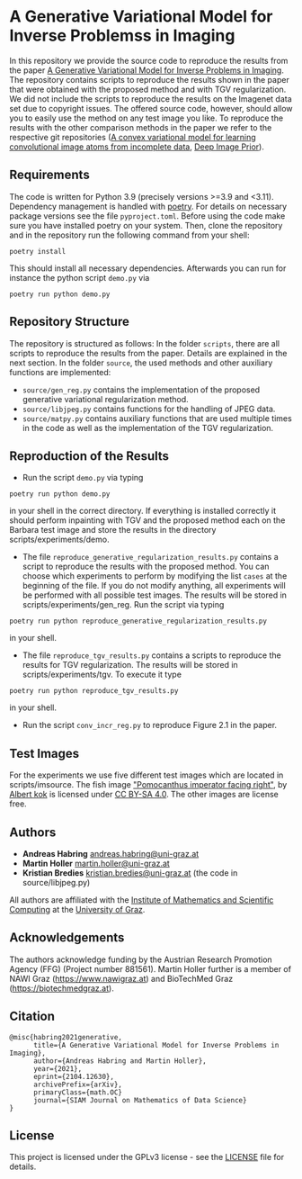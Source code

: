 # A Generative Variational Model for Inverse Problemss in Imaging

In this repository we provide the source code to reproduce the results from the paper [A Generative Variational Model for Inverse Problems in Imaging](https://arxiv.org/abs/2104.12630). The repository contains scripts to reproduce the results shown in the paper that were obtained with the proposed method and with TGV regularization. We did not include the scripts to reproduce the results on the Imagenet data set due to copyright issues. The offered source code, however, should allow you to easily use the method on any test image you like. To reproduce the results with the other comparison methods in the paper we refer to the respective git repositories ([A convex variational model for learning convolutional image atoms from incomplete data](https://github.com/hollerm/convex_learning), [Deep Image Prior](https://github.com/DmitryUlyanov/deep-image-prior)).

## Requirements
The code is written for Python 3.9 (precisely versions >=3.9 and <3.11). Dependency management is handled with [poetry](https://python-poetry.org/docs/). For details on necessary package versions see the file `pyproject.toml`. Before using the code make sure you have installed poetry on your system. Then, clone the repository and in the repository run the following command from your shell:
```
poetry install
```
This should install all necessary dependencies. Afterwards you can run for instance the python script `demo.py` via
```
poetry run python demo.py
```

## Repository Structure
The repository is structured as follows: In the folder `scripts`, there are all scripts to reproduce the results from the paper. Details are explained in the next section. In the folder `source`, the used methods and other auxiliary functions are implemented:
* `source/gen_reg.py` contains the implementation of the proposed generative variational regularization method.
* `source/libjpeg.py` contains functions for the handling of JPEG data.
* `source/matpy.py` contains auxiliary functions that are used multiple times in the code as well as the implementation of the TGV regularization.

## Reproduction of the Results
* Run the script `demo.py` via typing
```
poetry run python demo.py
```
in your shell in the correct directory. If everything is installed correctly it should perform inpainting with TGV and the proposed method each on the Barbara test image and store the results in the directory scripts/experiments/demo.

* The file `reproduce_generative_regularization_results.py` contains a script to reproduce the results with the proposed method. You can choose which experiments to perform by modifying the list `cases` at the beginning of the file. If you do not modify anything, all experiments will be performed with all possible test images. The results will be stored in scripts/experiments/gen_reg. Run the script via typing
```
poetry run python reproduce_generative_regularization_results.py
```
in your shell.

* The file `reproduce_tgv_results.py` contains a scripts to reproduce the results for TGV regularization. The results will be stored in scripts/experiments/tgv. To execute it type
```
poetry run python reproduce_tgv_results.py
```
in your shell.

* Run the script `conv_incr_reg.py` to reproduce Figure 2.1 in the paper.

## Test Images

For the experiments we use five different test images which are located in scripts/imsource. The fish image ["Pomocanthus imperator facing right"](https://commons.wikimedia.org/wiki/File:Pomocanthus_imperator_facing_right.jpg), by [Albert kok](https://commons.wikimedia.org/wiki/User:Albert_kok) is licensed under [CC BY-SA 4.0](https://creativecommons.org/licenses/by-sa/4.0/). The other images are license free.

## Authors

* **Andreas Habring** andreas.habring@uni-graz.at
* **Martin Holler** martin.holler@uni-graz.at 
* **Kristian Bredies** kristian.bredies@uni-graz.at (the code in source/libjpeg.py)

All authors are affiliated with the [Institute of Mathematics and Scientific Computing](https://mathematik.uni-graz.at/en) at the [University of Graz](https://www.uni-graz.at/en).

## Acknowledgements

The authors acknowledge funding by the Austrian Research Promotion Agency (FFG) (Project number 881561). Martin Holler further is a member of NAWI Graz (https://www.nawigraz.at) and BioTechMed Graz (https://biotechmedgraz.at).

## Citation

```
@misc{habring2021generative,
      title={A Generative Variational Model for Inverse Problems in Imaging}, 
      author={Andreas Habring and Martin Holler},
      year={2021},
      eprint={2104.12630},
      archivePrefix={arXiv},
      primaryClass={math.OC}
      journal={SIAM Journal on Mathematics of Data Science}
}
```

## License

This project is licensed under the GPLv3 license - see the [LICENSE](LICENSE) file for details.
